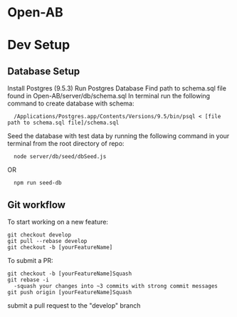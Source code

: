 # Open-AB

# Dev Setup
## Database Setup
Install Postgres (9.5.3)
Run Postgres Database
Find path to schema.sql file found in Open-AB/server/db/schema.sql
In terminal run the following command to create database with schema:
```
  /Applications/Postgres.app/Contents/Versions/9.5/bin/psql < [file path to schema.sql file]/schema.sql
```
Seed the database with test data by running the following command in your terminal from the root directory of repo:
```
  node server/db/seed/dbSeed.js
```
OR
```
  npm run seed-db
```

## Git workflow
To start working on a new feature:
```
git checkout develop 
git pull --rebase develop
git checkout -b [yourFeatureName]
```

To submit a PR:
```
git checkout -b [yourFeatureName]Squash
git rebase -i
  -squash your changes into ~3 commits with strong commit messages
git push origin [yourFeatureName]Squash
```
submit a pull request to the "develop" branch


